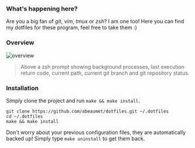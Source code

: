 ### What's happening here?

Are you a big fan of _git_, _vim_, _tmux_ or _zsh_? I am one too! Here you can find my dotfiles for these program, feel free to take them :)

### Overview

![overview](http://beaumet.me/dotfiles/images/overview.png)

> Above a zsh prompt showing background processes, last execution return code, current path, current git branch and git repository status.

### Installation

Simply clone the project and run `make && make install`.

    git clone https://github.com/abeaumet/dotfiles.git ~/.dotfiles
    cd ~/.dotfiles
    make && make install

Don't worry about your previous configuration files, they are automatically backed up! Simply type `make uninstall` to get them back.
